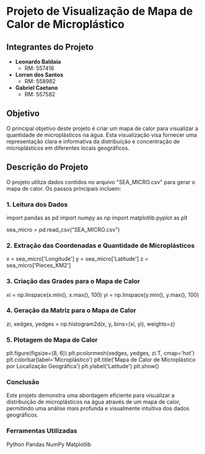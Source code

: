 # Projeto de Visualização de Mapa de Calor de Microplástico

## Integrantes do Projeto
- **Leonardo Baldaia**
  - RM: 557416
- **Lorran dos Santos**
  - RM: 558982
- **Gabriel Caetano**
  - RM: 557582

## Objetivo

O principal objetivo deste projeto é criar um mapa de calor para visualizar a quantidade de microplásticos na água. Esta visualização visa fornecer uma representação clara e informativa da distribuição e concentração de microplásticos em diferentes locais geográficos.

## Descrição do Projeto

O projeto utiliza dados contidos no arquivo "SEA_MICRO.csv" para gerar o mapa de calor. Os passos principais incluem:

### 1. Leitura dos Dados

import pandas as pd
import numpy as np
import matplotlib.pyplot as plt

sea_micro = pd.read_csv("SEA_MICRO.csv")
### 2. Extração das Coordenadas e Quantidade de Microplásticos

x = sea_micro['Longitude']
y = sea_micro['Latitude']
z = sea_micro['Pieces_KM2']

### 3. Criação das Grades para o Mapa de Calor

xi = np.linspace(x.min(), x.max(), 100)
yi = np.linspace(y.min(), y.max(), 100)

### 4. Geração da Matriz para o Mapa de Calor

zi, xedges, yedges = np.histogram2d(x, y, bins=(xi, yi), weights=z)

### 5. Plotagem do Mapa de Calor

plt.figure(figsize=(8, 6))
plt.pcolormesh(xedges, yedges, zi.T, cmap='hot')
plt.colorbar(label='Microplástico')
plt.title('Mapa de Calor de Microplástico por Localização Geográfica')
plt.ylabel('Latitude')
plt.show()

### Conclusão

Este projeto demonstra uma abordagem eficiente para visualizar a distribuição de microplásticos na água através de um mapa de calor, permitindo uma análise mais profunda e visualmente intuitiva dos dados geográficos.

### Ferramentas Utilizadas

Python
Pandas
NumPy
Matplotlib
###
